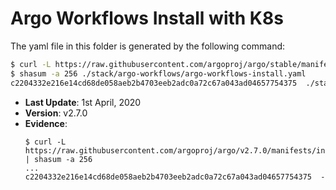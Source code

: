 # Argo Workflows Install with K8s

The yaml file in this folder is generated by the following command:

```bash
$ curl -L https://raw.githubusercontent.com/argoproj/argo/stable/manifests/install.yaml > ./stack/argo-workflows/argo-workflows-install.yaml
$ shasum -a 256 ./stack/argo-workflows/argo-workflows-install.yaml
c2204332e216e14cd68de058aeb2b4703eeb2adc0a72c67a043ad04657754375  ./stack/argo-workflows/argo-workflows-install.yaml
```

- **Last Update**: 1st April, 2020
- **Version**: v2.7.0
- **Evidence**:
  ```
  $ curl -L https://raw.githubusercontent.com/argoproj/argo/v2.7.0/manifests/install.yaml | shasum -a 256
  ...
  c2204332e216e14cd68de058aeb2b4703eeb2adc0a72c67a043ad04657754375  -
  ```
